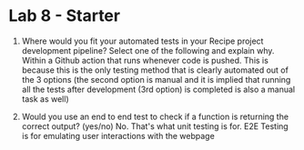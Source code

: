 # Lab 8 - Starter
1) Where would you fit your automated tests in your Recipe project development pipeline? Select one of the following and explain why.
Within a Github action that runs whenever code is pushed. This is because this is the only testing method that is clearly automated out of the 3 options (the second option is manual and it is implied that running all the tests after development (3rd option) is completed is also a manual task as well)

2) Would you use an end to end test to check if a function is returning the correct output? (yes/no)
No. That's what unit testing is for. E2E Testing is for emulating user interactions with the webpage